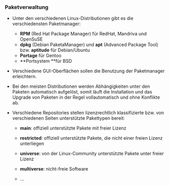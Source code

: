 ### Paketverwaltung

* Unter den verschiedenen Linux-Distributionen gibt es die verschiedensten Paketmanager:

  * **RPM** \(Red Hat Package Manager\) für RedHat, Mandriva und OpenSuSE
  * **dpkg** \(Debian PaketaManager\) und **apt** \(Advanced Package Tool\) bzw. **aptitude** für Debian/Ubuntu
  * **Portage** für Gentoo
  * **Portsystem **für BSD

* Verschiedene GUI-Oberflächen sollen die Benutzung der Paketmanager erleichtern.

* Bei den meisten Distributionen werden Abhängigkeiten unter den Paketen automatisch aufgelöst, somit läuft die Installation und das Upgrade von Paketen in der Regel vollautomatisch und ohne Konflikte ab.

* Verschiedene Repositories stellen lizenzrechtlich klassifizierte bzw. von verschiedenen Seiten unterstützte Pakettypen bereit:

  * **main**:  offiziell unterstützte Pakete mit freier Lizenz

  * **restricted**: offiziell unterstützte Pakete, die nicht einer freien Lizenz unterliegen

  * **universe**: von der Linux-Community unterstützte Pakete unter freier Lizenz

  * **multiverse**: nicht-freie Software

  * ...




